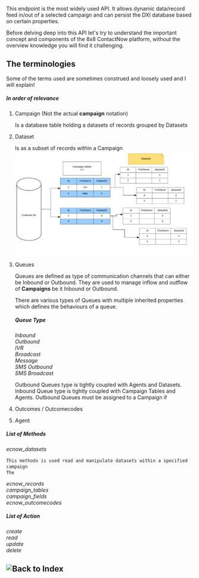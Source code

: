 This endpoint is the most widely used API. It allows dynamic data/record feed in/out
of a selected campaign and can persist the DXI database based on certain properties.

Before delving deep into this API let's try to understand the important concept and 
components of the 8x8 ContactNow platform, without the overview knowledge you will
find it challenging.

## The terminologies
Some of the terms used are sometimes construed and loosely used and I will explain!

##### In order of relevance

1. Campaign (Not the actual __campaign__ notation)

    Is a database table holding a datasets of records grouped by Datasets


2. Dataset

    Is as a subset of records within a Campaign
    ![CampaignAndDatasetAnalogy](https://raw.githubusercontent.com/8x8-dxi/ContactNowAPI/master/images/CampaignsTables&DatasetsScrsh.png)

3. Queues

    Queues are defined as type of communication channels that can either be Inbound or Outbound.
    They are used to manage inflow and outflow of **Campaigns** be it Inbound or Outbound.

    There are various types of Queues with multiple inherited properties which defines
    the behaviours of a queue.
    ##### Queue Type
    *Inbound*<br>
    *Outbound*<br>
    *IVR*<br>
    *Broadcast*<br>
    *Message*<br>
    *SMS Outbound*<br>
    *SMS Broadcast*<br>

    Outbound Queues type is tightly coupled with Agents and Datasets. 
    Inbound Queue type is tightly coupled with Campaign Tables and Agents.
    Outbound Queues must be assigned to a Campaign if 

4. Outcomes / Outcomecodes
4. Agent



##### List of Methods
*ecnow_datasets*<br>

    This methods is used read and manipulate datasets within a specified campaign
    The 
*ecnow_records*<br>
*campaign_tables*<br>
*campaign_fields*<br>
*ecnow_outcomecodes*<br>

##### List of Action
*create*<br>
*read*<br>
*update*<br>
*delete*<br>


## ![Back to Index](https://github.com/8x8-dxi/ContactNowAPI/wiki)